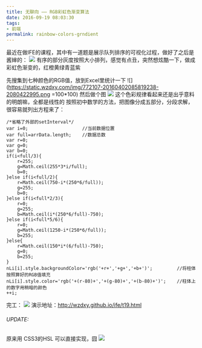 ```yaml
---
title: 无聊向 —— RGB彩虹色渐变算法
date: 2016-09-19 08:03:30
tags: 
- 前端
permalink: rainbow-colors-grndient
---
```


最近在做IFE的课程，其中有一道题是展示队列排序的可视化过程，做好了之后是酱婶的：
![](https://static.wzdxy.com/img/772107-20160402085414910-1600247409.png)
有序的部分灰度按照大小排列，感觉有点丑，突然想炫酷一下，做成彩虹色渐变的，红橙黄绿青蓝紫

<!-- more -->

先搜集到七种颜色的RGB值，放到Excel里统计一下
![](https://static.wzdxy.com/img/772107-20160402085819238-2080422995.png =100*100)
然后做个图
![](https://static.wzdxy.com/img/772107-20160402085837910-1763180542.png)
这个色彩规律看起来还是出乎意料的明朗嘛，全都是线性的
按照初中数学的方法，把图像分成五部分，分段求解，很容易就列出方程来了：

```
/*省略了外部的setInterval*/
var i=0;                    //当前数据位置
var full=arrData.length;    //数据总数
var r=0;
var g=0;
var b=0;
if(i<full/3){
    r=255;
    g=Math.ceil(255*3*i/full);
    b=0;
}else if(i<full/2){
    r=Math.ceil(750-i*(250*6/full));
    g=255;
    b=0;
}else if(i<full*2/3){
    r=0;
    g=255;
    b=Math.ceil(i*(250*6/full)-750);
}else if(i<full*5/6){
    r=0;
    g=Math.ceil(1250-i*(250*6/full));
    b=255;
}else{
    r=Math.ceil(150*i*(6/full)-750);
    g=0;
    b=255;
}
nLi[i].style.backgroundColor='rgb('+r+','+g+','+b+')';         //将柱体按照算好的RGB值填充
nLi[i].style.color='rgb('+(r-80)+','+(g-80)+','+(b-80)+')';    //柱体上的数字用稍暗的颜色
++i;
```
完工：
![](https://static.wzdxy.com/img/772107-20160402090941035-2027216672.png)
演示地址：http://wzdxy.github.io/ife/t19.html

###### UPDATE:
原来用 CSS3的HSL 可以直接实现，囧
![](https://static.wzdxy.com/img/772107-20160406233005562-836110171.gif)